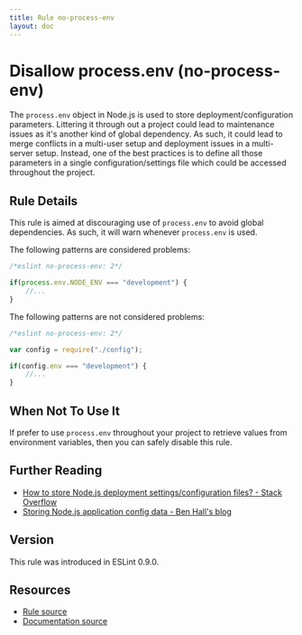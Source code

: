```yaml
---
title: Rule no-process-env
layout: doc
---
```

<!-- Note: No pull requests accepted for this file. See README.md in the root directory for details. -->

# Disallow process.env (no-process-env)

The `process.env` object in Node.js is used to store deployment/configuration parameters. Littering it through out a project could lead to maintenance issues as it's another kind of global dependency. As such, it could lead to merge conflicts in a multi-user setup and deployment issues in a multi-server setup. Instead, one of the best practices is to define all those parameters in a single configuration/settings file which could be accessed throughout the project.


## Rule Details

This rule is aimed at discouraging use of `process.env` to avoid global dependencies. As such, it will warn whenever `process.env` is used.

The following patterns are considered problems:

```js
/*eslint no-process-env: 2*/

if(process.env.NODE_ENV === "development") {
    //...
}
```

The following patterns are not considered problems:

```js
/*eslint no-process-env: 2*/

var config = require("./config");

if(config.env === "development") {
    //...
}
```

## When Not To Use It

If prefer to use `process.env` throughout your project to retrieve values from environment variables, then you can safely disable this rule.

## Further Reading

* [How to store Node.js deployment settings/configuration files? - Stack Overflow](http://stackoverflow.com/questions/5869216/how-to-store-node-js-deployment-settings-configuration-files)
* [Storing Node.js application config data - Ben Hall's blog](http://blog.benhall.me.uk/2012/02/storing-application-config-data-in/)

## Version

This rule was introduced in ESLint 0.9.0.

## Resources

* [Rule source](https://github.com/eslint/eslint/tree/master/lib/rules/no-process-env.js)
* [Documentation source](https://github.com/eslint/eslint/tree/master/docs/rules/no-process-env.md)
